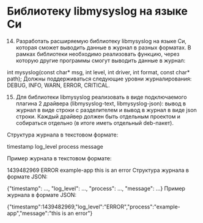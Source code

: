 # Библиотеку libmysyslog на языке Си
14.  Разработать расширяемую библиотеку libmysyslog на языке Си, которая сможет выводить данные в журнал в разных форматах. В рамках библиотеки необходимо реализовать функцию, через которую другие программы смогут выводить данные в журнал:

int mysyslog(const char* msg, int level, int driver, int format, const char* path);
 Должны поддерживаться следующие уровни журналирования: DEBUG, INFO, WARN, ERROR, CRITICAL.

15.  Для библиотеки libmysyslog реализовать в виде подключаемого плагина 2 драйвера (libmysyslog-text, libmysyslog-json): вывод в журнал в виде строки с разделителем и вывод в журнал в виде json строки. Каждый драйвер должен быть отдельным проектом и собираться отдельно (в итоге иметь отдельный deb-пакет).

Структура журнала в текстовом формате:

timestamp log_level process message

Пример журнала в текстовом формате:

1439482969 ERROR example-app this is an error
Структура журнала в формате JSON:

{"timestamp": ..., "log_level": ..., "process": ..., "message": ...}
Пример журнала в формате JSON:

{"timestamp":1439482969,"log_level":"ERROR","process":"example-app","message":"this is an error"}
